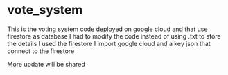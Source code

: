 # vote_system
This is the voting system code deployed on google cloud and that use firestore as database
I had to modify the code instead of using .txt to store the details I used the firestore 
I import google cloud and a key json that connect to the firestore

More update will be shared
